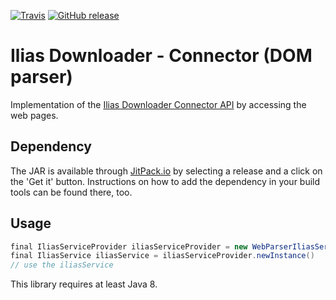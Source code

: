 [![Travis](https://img.shields.io/travis/thetric/ilias-downloader-connector-domparser/master.svg?style=flat-square)](https://travis-ci.org/thetric/ilias-downloader-connector-domparser)
[![GitHub release](https://img.shields.io/github/release/thetric/ilias-downloader-connector-domparser.svg?style=flat-square)](https://github.com/thetric/ilias-downloader-connector-domparser/releases)

# Ilias Downloader - Connector (DOM parser)

Implementation of the [Ilias Downloader Connector API](https://github.com/thetric/ilias-downloader-connector-api) by accessing the web pages.

## Dependency

The JAR is available through [JitPack.io](https://jitpack.io/#thetric/ilias-downloader-connector-domparser) by selecting a release and a click on the 'Get it' button.
Instructions on how to add the dependency in your build tools can be found there, too.

## Usage

```groovy
final IliasServiceProvider iliasServiceProvider = new WebParserIliasServiceProvider(new JsoupCookieService(), ILIAS_SERVER_LOGIN_URL)
final IliasService iliasService = iliasServiceProvider.newInstance()
// use the iliasService
```

This library requires at least Java 8.
